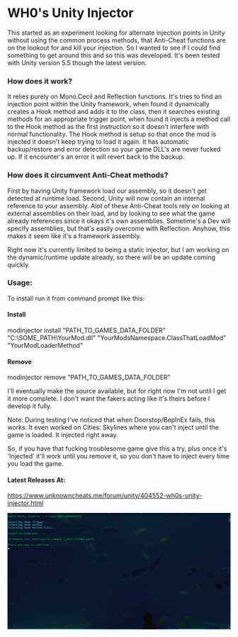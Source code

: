 # WH0's Unity Injector

This started as an experiment looking for alternate injection points in Unity without using the common process methods, that Anti-Cheat functions are on the lookout for and kill your injection. So I wanted to see if I could find something to get around this and so this was developed. It's been tested with Unity version 5.5 though the latest version.

### How does it work?

It relies purely on Mono.Cecil and Reflection functions. It's tries to find an injection point within the Unity framework, when found it dynamically creates a Hook method and adds it to the class, then it searches existing methods for an appropriate trigger point, when found it injects a method call to the Hook method as the first instruction so it doesn't interfere with normal functionality. The Hook method is setup so that once the mod is injected it doesn't keep trying to load it again. It has automatic backup/restore and error detection so your game DLL's are never fucked up. If it encounter's an error it will revert back to the backup.

### How does it circumvent Anti-Cheat methods?
First by having Unity framework load our assembly, so it doesn't get detected at runtime load. Second, Unity will now contain an internal reference to your assembly. Alot of these Anti-Cheat tools rely on looking at external assemblies on their load, and by looking to see what the game already references since it okays it's own assemblies. Sometime's a Dev will specify assemblies, but that's easily overcome with Reflection. Anyhow, this makes it seem like it's a framework assembly.

Right now it's currently limited to being a static injector, but I am working on the dynamic/runtime update already, so there will be an update coming quickly.

### Usage:

To install run it from command prompt like this:

#### Install
modinjector install "PATH_TO_GAMES_DATA_FOLDER" "C:\SOME_PATH\YourMod.dll" "YourModsNamespace.ClassThatLoadMod" "YourModLoaderMethod"

#### Remove
modinjector remove "PATH_TO_GAMES_DATA_FOLDER"

I'll eventually make the source available, but for right now I'm not until I get it more complete. I don't want the fakers acting like it's theirs before I develop it fully.

Note: During testing I've noticed that when Doorstop/BepInEx fails, this works. It even worked on Cities: Skylines where you can't inject until the game is loaded. It injected right away.

So, if you have that fucking troublesome game give this a try, plus once it's 'Injected' it'll work until you remove it, so you don't have to inject every time you load the game.

#### Latest Releases At:
https://www.unknowncheats.me/forum/unity/404552-wh0s-unity-injector.html

![preview](https://github.com/wh0am15533/Wh0sUnityInjector/blob/master/Screenshot.png)
